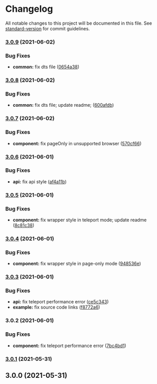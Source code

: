 # Changelog

All notable changes to this project will be documented in this file. See [standard-version](https://github.com/conventional-changelog/standard-version) for commit guidelines.

### [3.0.9](https://github.com/mirari/vue-fullscreen/compare/v3.0.8...v3.0.9) (2021-06-02)


### Bug Fixes

* **common:** fix dts file ([0654a38](https://github.com/mirari/vue-fullscreen/commit/0654a385d734943d91494d8dc45d8d754487e02a))

### [3.0.8](https://github.com/mirari/vue-fullscreen/compare/v3.0.7...v3.0.8) (2021-06-02)


### Bug Fixes

* **common:** fix dts file; update readme; ([600afdb](https://github.com/mirari/vue-fullscreen/commit/600afdb5f57edc5c084f22d2d4ee86a38baadcb3))

### [3.0.7](https://github.com/mirari/vue-fullscreen/compare/v3.0.6...v3.0.7) (2021-06-02)


### Bug Fixes

* **component:** fix pageOnly in unsupported browser ([570cf66](https://github.com/mirari/vue-fullscreen/commit/570cf667b5b8fa1c72206ecfadfb2f953e66ea8b))

### [3.0.6](https://github.com/mirari/vue-fullscreen/compare/v3.0.5...v3.0.6) (2021-06-01)


### Bug Fixes

* **api:** fix api style ([af4a11b](https://github.com/mirari/vue-fullscreen/commit/af4a11bea9b7552db7d40d83c5acbb87d27125b2))

### [3.0.5](https://github.com/mirari/vue-fullscreen/compare/v3.0.4...v3.0.5) (2021-06-01)


### Bug Fixes

* **component:** fix wrapper style in teleport mode; update readme ([8c81c38](https://github.com/mirari/vue-fullscreen/commit/8c81c38c5f1c04fd9a93587166b55e935554e6b9))

### [3.0.4](https://github.com/mirari/vue-fullscreen/compare/v3.0.3...v3.0.4) (2021-06-01)


### Bug Fixes

* **component:** fix wrapper style in page-only mode ([948536e](https://github.com/mirari/vue-fullscreen/commit/948536ed9b56758a9914eb2bff2825d4f7925181))

### [3.0.3](https://github.com/mirari/vue-fullscreen/compare/v3.0.2...v3.0.3) (2021-06-01)


### Bug Fixes

* **api:** fix teleport performance error ([ce5c343](https://github.com/mirari/vue-fullscreen/commit/ce5c3433ba2fec51c90113dbf8912d2576db6055))
* **example:** fix source code links ([f8772a6](https://github.com/mirari/vue-fullscreen/commit/f8772a68efc070f20e9d8b271f83d6446e0f4604))

### 3.0.2 (2021-06-01)


### Bug Fixes

* **component:** fix teleport performance error ([7bc4bd1](https://github.com/mirari/vue-fullscreen/commit/7bc4bd1a4f4bd6ac2a2c14b7057452eb02ccb6c0))

### [3.0.1](https://github.com/mirari/vue-fullscreen/compare/v3.0.0...v3.0.1) (2021-05-31)

## 3.0.0 (2021-05-31)
